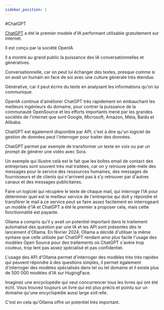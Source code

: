 ```yaml
---
sidebar_position: 1
---
```


#ChatGPT

[ChatGPT](https://chat.openai.com/) a été le premier modele d'IA performant utilisable gratuitement sur internet.

Il est conçu par la société OpenIA

Il a montré au grand public la puissance des IA conversationnelles et génératives.

Conversationnelle, car on peut lui échanger des textes, presque comme si on avait un humain en face de soi avec une culture générale très étendue.

Générative, car il peut écrire du texte en analysant les informations qu'on lui communique.

OpenIA continue d'améliorer ChatGPT très rapidement en embauchant les meilleurs ingénieurs du domaine, pour contrer la puissance de la communauté OpenSource et les efforts importants mené par les grandes sociétés de l'internet que sont Google, Microsoft, Amazon, Meta, Baidu et Alibaba.

ChatGPT est également disponible par API, c'est à dire qu'un logiciel de gestion de données peut l'interroger pour traiter des données.

ChatGPT permet par exemple de transformer un texte en voix ou par un prompt de générer une vidéo avec Sora.

Un exemple qui illustre celà est le fait que les boîtes email de contact des entreprises sont souvent très mal traitées, car on y retrouve pèle-mèle des messages pour le service des ressources humaines, des messages de fournisseurs et de clients qui n'arrivent pas à s'y retrouver par d'autres canaux et des messages publicitaires.

Faire un logiciel qui récupère le texte de chaque mail, qui interroge l'IA pour déterminer quel est le meilleur service de l'entreprise qui doit y répondre et transférer le mail à ce service peut se faire assez facilement en interrogeant un modèle d'IA et ChatGPT a été le premier a proposer cela, mais cette fonctionnalité est payante.

Ollama a compris qu'il y avait un potentiel important dans le traitement automatisé des question par une IA et les API sont présentes dès le lancement d'Ollama. En février 2024, Ollama a décidé d'utiliser la même syntaxe que celle utilisée par ChatGPT rendant ainsi plus facile l'usage des modèles Open Source pour des traitements où ChatGPT s'avère trop couteux, trop lent pas assez spécialisé et pas confidentiel.

L'usage des API d'Ollama permet d'interroger des modèles très très rapides qui peuvent répondre à des questions simples, il permet également d'interroger des modèles spécialisés dans tel ou tel domaine et il existe plus de 500 000 modèles d'IA sur HugingFace.

Imaginez une encyclopédie qui veut concurrencer tous les livres qui ont été écrit. Vous trouvez toujours un livre qui est plus précis et pointu sur un domaine qu'une encyclopédie aussi large soit-elle.

C'est en cela qu'Ollama offre un potentiel très important.